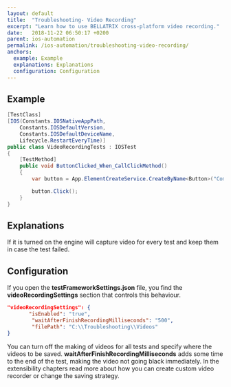 ```yaml
---
layout: default
title:  "Troubleshooting- Video Recording"
excerpt: "Learn how to use BELLATRIX cross-platform video recording."
date:   2018-11-22 06:50:17 +0200
parent: ios-automation
permalink: /ios-automation/troubleshooting-video-recording/
anchors:
  example: Example
  explanations: Explanations
  configuration: Configuration
---
```

Example
-------
```csharp
[TestClass]
[IOS(Constants.IOSNativeAppPath,
    Constants.IOSDefaultVersion,
    Constants.IOSDefaultDeviceName,
    Lifecycle.RestartEveryTime)]
public class VideoRecordingTests : IOSTest
{
    [TestMethod]
    public void ButtonClicked_When_CallClickMethod()
    {
        var button = App.ElementCreateService.CreateByName<Button>("ComputeSumButton");

        button.Click();
    }
}
```

Explanations
------------
If it is turned on the engine will capture video for every test and keep them in case the test failed.

Configuration
-------------
If you open the **testFrameworkSettings.json** file, you find the **videoRecordingSettings** section that controls this behaviour.
```json
"videoRecordingSettings": {
       "isEnabled": "true",
        "waitAfterFinishRecordingMilliseconds": "500",
        "filePath": "C:\\Troubleshooting\\Videos"
}
```
You can turn off the making of videos for all tests and specify where the videos to be saved. **waitAfterFinishRecordingMilliseconds** adds some time to the end of the test, making the video not going black immediately. In the extensibility chapters read more about how you can create custom video recorder or change the saving strategy.